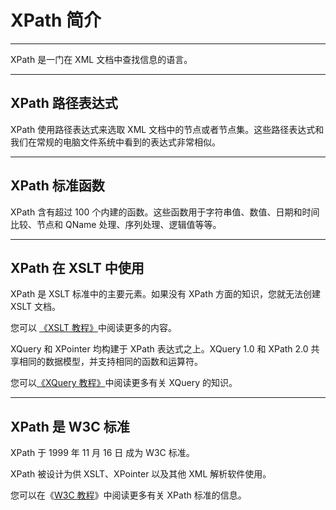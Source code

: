 # XPath 简介

---

XPath 是一门在 XML 文档中查找信息的语言。

---
## XPath 路径表达式

XPath 使用路径表达式来选取 XML 文档中的节点或者节点集。这些路径表达式和我们在常规的电脑文件系统中看到的表达式非常相似。

---

## XPath 标准函数

XPath 含有超过 100 个内建的函数。这些函数用于字符串值、数值、日期和时间比较、节点和 QName 处理、序列处理、逻辑值等等。

---

## XPath 在 XSLT 中使用

XPath 是 XSLT 标准中的主要元素。如果没有 XPath 方面的知识，您就无法创建 XSLT 文档。

您可以 [《XSLT 教程》](/xsl/xsl-tutorial.html)中阅读更多的内容。

XQuery 和 XPointer 均构建于 XPath 表达式之上。XQuery 1.0 和 XPath 2.0 共享相同的数据模型，并支持相同的函数和运算符。

您可以[《XQuery 教程》](/xquery/xquery-tutorial.html)中阅读更多有关 XQuery 的知识。

---

## XPath 是 W3C 标准

XPath 于 1999 年 11 月 16 日 成为 W3C 标准。

XPath 被设计为供 XSLT、XPointer 以及其他 XML 解析软件使用。

您可以在《[W3C 教程](/w3c/w3c-xpath.html "W3C XPath 活动")》中阅读更多有关 XPath 标准的信息。

